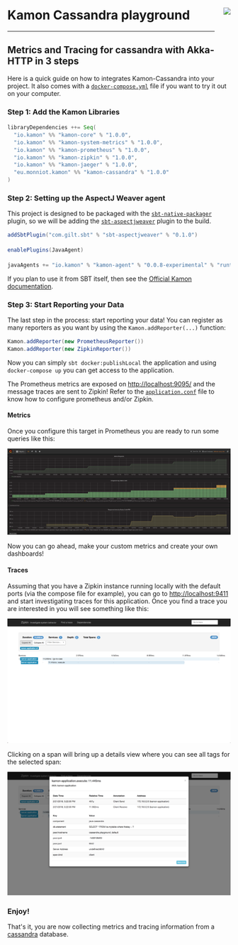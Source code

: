 # Kamon Cassandra playground <img align="right" src="https://rawgit.com/kamon-io/Kamon/master/kamon-logo.svg" height="150px" style="padding-left: 20px"/>

--------------------

## Metrics and Tracing for cassandra with Akka-HTTP in 3 steps

Here is a quick guide on how to integrates Kamon-Cassandra into your project.
It also comes with a [`docker-compose.yml`][1] file if you want to try it out on your computer. 


### Step 1: Add the Kamon Libraries
```scala
libraryDependencies ++= Seq(
  "io.kamon" %% "kamon-core" % "1.0.0",
  "io.kamon" %% "kamon-system-metrics" % "1.0.0",
  "io.kamon" %% "kamon-prometheus" % "1.0.0",
  "io.kamon" %% "kamon-zipkin" % "1.0.0",
  "io.kamon" %% "kamon-jaeger" % "1.0.0",
  "eu.monniot.kamon" %% "kamon-cassandra" % "1.0.0"
)
```

### Step 2: Setting up the AspectJ Weaver agent

This project is designed to be packaged with the [`sbt-native-packager`][2] plugin, so we will be adding the 
[`sbt-aspectjweaver`][3] plugin to the build.

```scala
addSbtPlugin("com.gilt.sbt" % "sbt-aspectjweaver" % "0.1.0")

enablePlugins(JavaAgent)

javaAgents += "io.kamon" % "kamon-agent" % "0.0.8-experimental" % "runtime"
```

If you plan to use it from SBT itself, then see the [Official Kamon documentation][4].

### Step 3: Start Reporting your Data

The last step in the process: start reporting your data! You can register as many reporters as you want by using the
`Kamon.addReporter(...)` function:

```scala
Kamon.addReporter(new PrometheusReporter())
Kamon.addReporter(new ZipkinReporter())
```

Now you can simply `sbt docker:publishLocal` the application and using `docker-compose up` you can get access to the application.
 
The Prometheus metrics are exposed on <http://localhost:9095/> and the message traces are sent to Zipkin!
Refer to the [`application.conf`][5] file to know how to configure prometheus and/or Zipkin.


#### Metrics


Once you configure this target in Prometheus you are ready to run some queries like this:

<img class="img-fluid" src="/playground/img/akkahttpmetrics.png">

Now you can go ahead, make your custom metrics and create your own dashboards!

#### Traces

Assuming that you have a Zipkin instance running locally with the default ports (via the compose file for example),
you can go to <http://localhost:9411> and start investigating traces for this application.
Once you find a trace you are interested in you will see something like this:

<img class="img-fluid" src="/playground/img/traces.png">

Clicking on a span will bring up a details view where you can see all tags for the selected span:

<img class="img-fluid" src="/playground/img/details.png">


### Enjoy!

That's it, you are now collecting metrics and tracing information from a [cassandra][6] database.


[1]: https://github.com/fmonniot/kamon-cassandra/tree/master/playground/docker-compose.yml
[2]: https://github.com/sbt/sbt-native-packager
[3]: https://github.com/gilt/sbt-aspectjweaver
[4]: http://kamon.io/documentation/1.x/recipes/adding-the-aspectj-weaver/
[5]: https://github.com/fmonniot/kamon-cassandra/tree/master/playground/src/main/resources/application.conf
[6]: https://cassandra.apache.org/
